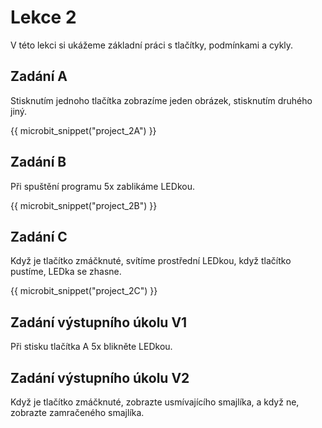 # Lekce 2

V této lekci si ukážeme základní práci s tlačítky, podmínkami a cykly.

## Zadání A

Stisknutím jednoho tlačítka zobrazíme jeden obrázek, stisknutím druhého jiný.

{{ microbit_snippet("project_2A") }}

## Zadání B
Při spuštění programu 5x zablikáme LEDkou.

{{ microbit_snippet("project_2B") }}

## Zadání C
Když je tlačítko zmáčknuté, svítíme prostřední LEDkou, když tlačítko pustíme, LEDka se zhasne.

{{ microbit_snippet("project_2C") }}

## Zadání výstupního úkolu V1
Při stisku tlačítka A 5x blikněte LEDkou.

## Zadání výstupního úkolu V2
Když je tlačítko zmáčknuté, zobrazte usmívajícího smajlíka, a když ne, zobrazte zamračeného smajlíka.
